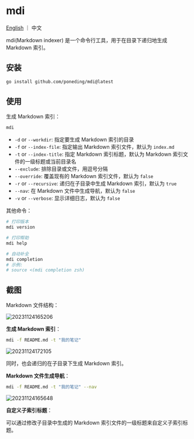 # mdi

[English](README.md) ｜ 中文

mdi(Markdown indexer) 是一个命令行工具，用于在目录下递归地生成 Markdown 索引。

## 安装

```bash
go install github.com/poneding/mdi@latest
```

## 使用

生成 Markdown 索引：

```bash
mdi
```

- `-d` or `--workdir`: 指定要生成 Markdown 索引的目录
- `-f` or `--index-file`: 指定输出 Markdown 索引文件，默认为 `index.md`
- `-t` or `--index-title`: 指定 Markdown 索引标题，默认为 Markdown 索引文件的一级标题或当前目录名
- `--exclude`: 排除目录或文件，用逗号分隔
- `--override`: 覆盖现有的 Markdown 索引文件，默认为 `false`
- `-r` or `--recursive`: 递归在子目录中生成 Markdown 索引，默认为 `true`
- `--nav`: 在 Markdown 文件中生成导航，默认为 `false`
- `-v` or `--verbose`: 显示详细日志，默认为 `false`

其他命令：

```bash
# 打印版本
mdi version

# 打印帮助
mdi help

# 自动补全
mdi completion
# 示例:
# source <(mdi completion zsh)
```

## 截图

Markdown 文件结构：

![20231124165206](https://images.poneding.com/2023/11/20231124165206.png)

**生成 Markdown 索引**：

```bash
mdi -f README.md -t "我的笔记"
```

![20231124172105](https://images.poneding.com/2023/11/20231124172105.png)

同时，也会递归的在子目录下生成 Markdown 索引。

**Markdown 文件生成导航**：

```bash
mdi -f README.md -t "我的笔记" --nav
```

![20231124165648](https://images.poneding.com/2023/11/20231124165648.png)

**自定义子索引标题**：

可以通过修改子目录中生成的 Markdown 索引文件的一级标题来自定义子索引标题。
